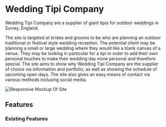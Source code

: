 # Wedding Tipi Company

Wedding Tipi Company are a supplier of giant tipis for outdoor weddings in Surrey, England.

The site is targeted at brides and grooms to be who are planning an outdoor traditional or festival style wedding reception. The potential client may be planning a small or large wedding where they would like a blank canvas of a venue. They may be looking in particular for a tipi in order to add their own personal touches to make their wedding day more personal and therefore special. The site aims to show why Wedding Tipi Company are the supplier of choice via information and portfolio, as well as showing the schedule of upcoming open days. The site also gives an easy means of contact via various methods inclusing social media.


![Responsive Mockup Of Site](https://greggie87.github.io/wedding-tipi/assets/images/readme/responsive-screenshot-all.jpg)

## Features

### Existing Features

